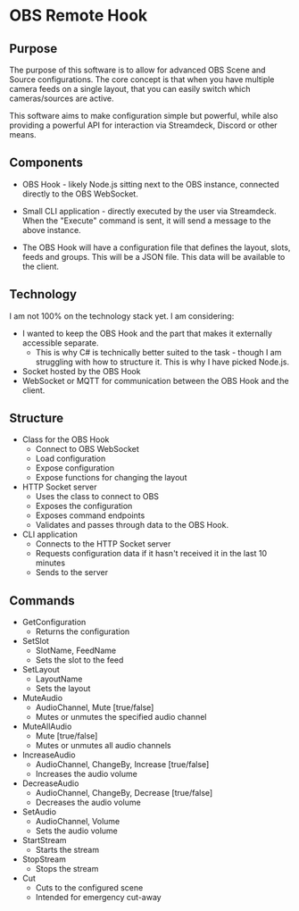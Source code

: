 # OBS Remote Hook
## Purpose
The purpose of this software is to allow for advanced OBS Scene and Source configurations. The core concept is that when you have multiple camera feeds on a single layout, that you can easily switch which cameras/sources are active.

This software aims to make configuration simple but powerful, while also providing a powerful API for interaction via Streamdeck, Discord or other means.

## Components
- OBS Hook - likely Node.js sitting next to the OBS instance, connected directly to the OBS WebSocket.
- Small CLI application - directly executed by the user via Streamdeck. When the "Execute" command is sent, it will send a message to the above instance.


- The OBS Hook will have a configuration file that defines the layout, slots, feeds and groups. This will be a JSON file. This data will be available to the client.


## Technology
I am not 100% on the technology stack yet. I am considering:
- I wanted to keep the OBS Hook and the part that makes it externally accessible separate.
  - This is why C# is technically better suited to the task - though I am struggling with how to structure it. This is why I have picked Node.js.
- Socket hosted by the OBS Hook
- WebSocket or MQTT for communication between the OBS Hook and the client.

## Structure
- Class for the OBS Hook
  - Connect to OBS WebSocket
  - Load configuration
  - Expose configuration
  - Expose functions for changing the layout
- HTTP Socket server
  - Uses the class to connect to OBS
  - Exposes the configuration
  - Exposes command endpoints
  - Validates and passes through data to the OBS Hook.
- CLI application
  - Connects to the HTTP Socket server
  - Requests configuration data if it hasn't received it in the last 10 minutes
  - Sends to the server

## Commands
- GetConfiguration
  - Returns the configuration
- SetSlot
  - SlotName, FeedName
  - Sets the slot to the feed
- SetLayout
  - LayoutName
  - Sets the layout
- MuteAudio
  - AudioChannel, Mute [true/false] 
  - Mutes or unmutes the specified audio channel
- MuteAllAudio
  - Mute [true/false]
  - Mutes or unmutes all audio channels
- IncreaseAudio
  - AudioChannel, ChangeBy, Increase [true/false]
  - Increases the audio volume
- DecreaseAudio
  - AudioChannel, ChangeBy, Decrease [true/false]
  - Decreases the audio volume
- SetAudio
  - AudioChannel, Volume
  - Sets the audio volume
- StartStream
  - Starts the stream
- StopStream
  - Stops the stream
- Cut
  - Cuts to the configured scene
  - Intended for emergency cut-away
